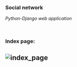 ### Social network 
_Python-Django web application_

<br>

<h3>Index page:</h3>

![index_page](https://ibb.co/yfg1Vrd)
------
